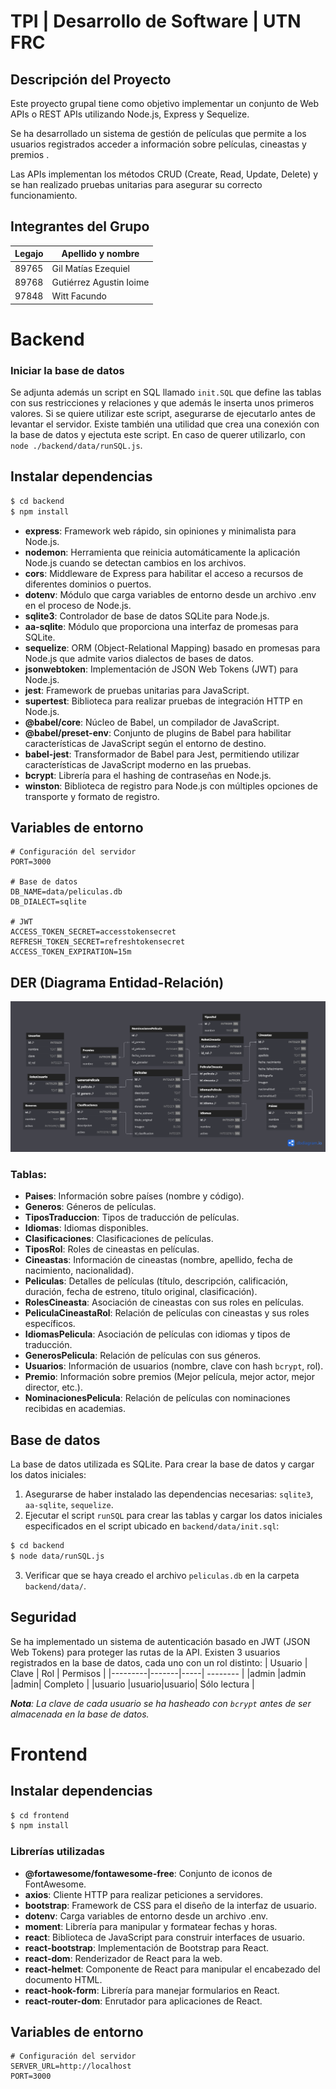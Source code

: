 # TPI | Desarrollo de Software | UTN FRC

## Descripción del Proyecto
Este proyecto grupal tiene como objetivo implementar un conjunto de Web APIs o REST APIs utilizando Node.js, Express y Sequelize. 

Se ha desarrollado un sistema de gestión de películas que permite a los usuarios registrados acceder a información sobre películas, cineastas y premios .

Las APIs implementan los métodos CRUD (Create, Read, Update, Delete) y se han realizado pruebas unitarias para asegurar su correcto funcionamiento.


## Integrantes del Grupo

| Legajo | Apellido y nombre       |
|--------|-------------------------|
|89765   | Gil Matías Ezequiel     |
|89768   | Gutiérrez Agustin Ioime |
|97848   | Witt Facundo            |

# Backend

### Iniciar la base de datos
Se adjunta además un script en SQL llamado `init.SQL` que define las tablas con sus restricciones y relaciones y que además le inserta unos primeros valores.
Si se quiere utilizar este script, asegurarse de ejecutarlo antes de levantar el servidor.
Existe también una utilidad que crea una conexión con la base de datos y ejectuta este script. En caso de querer utilizarlo, con `node ./backend/data/runSQL.js`.

## Instalar dependencias
```bash
$ cd backend
$ npm install
```
- **express**: Framework web rápido, sin opiniones y minimalista para Node.js.
- **nodemon**: Herramienta que reinicia automáticamente la aplicación Node.js cuando se detectan cambios en los archivos.
- **cors**: Middleware de Express para habilitar el acceso a recursos de diferentes dominios o puertos.
- **dotenv**: Módulo que carga variables de entorno desde un archivo .env en el proceso de Node.js.
- **sqlite3**: Controlador de base de datos SQLite para Node.js.
- **aa-sqlite**: Módulo que proporciona una interfaz de promesas para SQLite.
- **sequelize**: ORM (Object-Relational Mapping) basado en promesas para Node.js que admite varios dialectos de bases de datos.
- **jsonwebtoken**: Implementación de JSON Web Tokens (JWT) para Node.js.
- **jest**: Framework de pruebas unitarias para JavaScript.
- **supertest**: Biblioteca para realizar pruebas de integración HTTP en Node.js.
- **@babel/core**: Núcleo de Babel, un compilador de JavaScript.
- **@babel/preset-env**: Conjunto de plugins de Babel para habilitar características de JavaScript según el entorno de destino.
- **babel-jest**: Transformador de Babel para Jest, permitiendo utilizar características de JavaScript moderno en las pruebas.
- **bcrypt**: Librería para el hashing de contraseñas en Node.js.
- **winston**: Biblioteca de registro para Node.js con múltiples opciones de transporte y formato de registro.


## Variables de entorno
```env
# Configuración del servidor
PORT=3000

# Base de datos
DB_NAME=data/peliculas.db
DB_DIALECT=sqlite

# JWT
ACCESS_TOKEN_SECRET=accesstokensecret
REFRESH_TOKEN_SECRET=refreshtokensecret
ACCESS_TOKEN_EXPIRATION=15m

```

## DER (Diagrama Entidad-Relación)
![ERD](images/ERD.png)

### Tablas:
- **Paises**: Información sobre países (nombre y código).
- **Generos**: Géneros de películas.
- **TiposTraduccion**: Tipos de traducción de películas.
- **Idiomas**: Idiomas disponibles.
- **Clasificaciones**: Clasificaciones de películas.
- **TiposRol**: Roles de cineastas en películas.
- **Cineastas**: Información de cineastas (nombre, apellido, fecha de nacimiento, nacionalidad).
- **Peliculas**: Detalles de películas (título, descripción, calificación, duración, fecha de estreno, título original, clasificación).
- **RolesCineasta**: Asociación de cineastas con sus roles en películas.
- **PeliculaCineastaRol**: Relación de películas con cineastas y sus roles específicos.
- **IdiomasPelicula**: Asociación de películas con idiomas y tipos de traducción.
- **GenerosPelicula**: Relación de películas con sus géneros.
- **Usuarios**: Información de usuarios (nombre, clave con hash `bcrypt`, rol).
- **Premio**: Información sobre premios (Mejor película, mejor actor, mejor director, etc.).
- **NominacionesPelicula**: Relación de películas con nominaciones recibidas en academias.


## Base de datos
La base de datos utilizada es SQLite. Para crear la base de datos y cargar los datos iniciales:
1. Asegurarse de haber instalado las dependencias necesarias: ```sqlite3```, ```aa-sqlite```, ```sequelize```.
2. Ejecutar el script ```runSQL``` para crear las tablas y cargar los datos iniciales especificados en el script ubicado en ```backend/data/init.sql```:
```bash
$ cd backend
$ node data/runSQL.js
```
3. Verificar que se haya creado el archivo ```peliculas.db``` en la carpeta ```backend/data/```.

## Seguridad
Se ha implementado un sistema de autenticación basado en JWT (JSON Web Tokens) para proteger las rutas de la API.
Existen 3 usuarios registrados en la base de datos, cada uno con un rol distinto:
| Usuario | Clave | Rol | Permisos |
|---------|-------|-----| -------- |
|admin    |admin  |admin| Completo |
|usuario  |usuario|usuario| Sólo lectura |

***Nota**: La clave de cada usuario se ha hasheado con `bcrypt` antes de ser almacenada en la base de datos.*

# Frontend

## Instalar dependencias
```bash
$ cd frontend
$ npm install
```

### Librerías utilizadas
- **@fortawesome/fontawesome-free**: Conjunto de iconos de FontAwesome.
- **axios**: Cliente HTTP para realizar peticiones a servidores.
- **bootstrap**: Framework de CSS para el diseño de la interfaz de usuario.
- **dotenv**: Carga variables de entorno desde un archivo .env.
- **moment**: Librería para manipular y formatear fechas y horas.
- **react**: Biblioteca de JavaScript para construir interfaces de usuario.
- **react-bootstrap**: Implementación de Bootstrap para React.
- **react-dom**: Renderizador de React para la web.
- **react-helmet**: Componente de React para manipular el encabezado del documento HTML.
- **react-hook-form**: Librería para manejar formularios en React.
- **react-router-dom**: Enrutador para aplicaciones de React.

## Variables de entorno
```env
# Configuración del servidor
SERVER_URL=http://localhost
PORT=3000
```

